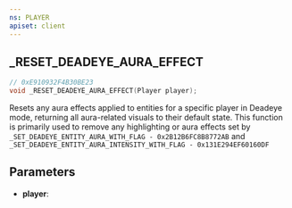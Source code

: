 ```yaml
---
ns: PLAYER
apiset: client
---
```

## _RESET_DEADEYE_AURA_EFFECT

```c
// 0xE910932F4B30BE23
void _RESET_DEADEYE_AURA_EFFECT(Player player);
```

Resets any aura effects applied to entities for a specific player in Deadeye mode, returning all aura-related visuals to their default state. This function is primarily used to remove any highlighting or aura effects set by `_SET_DEADEYE_ENTITY_AURA_WITH_FLAG - 0x2B12B6FC8B8772AB` and `_SET_DEADEYE_ENTITY_AURA_INTENSITY_WITH_FLAG - 0x131E294EF60160DF`

## Parameters
* **player**:



